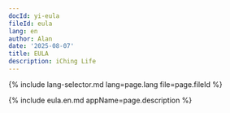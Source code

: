 ```yaml
---
docId: yi-eula
fileId: eula
lang: en
author: Alan
date: '2025-08-07'
title: EULA
description: iChing Life
---
```

{% include lang-selector.md lang=page.lang file=page.fileId %}

{% include eula.en.md appName=page.description %}